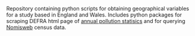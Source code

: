 
Repository containing python scripts for obtaining geographical variables for a study based in England and Wales.
Includes python packages for scraping DEFRA html page of [annual pollution statisics](https://uk-air.defra.gov.uk/data/pcm-data)
 and for querying [Nomisweb](https://www.nomisweb.co.uk/) census data.
 







